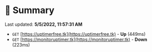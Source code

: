 # 📖 Summary
Last updated: **5/5/2022, 11:57:31 AM**

- `GET` [https://uptimerfree.tk](https://uptimerfree.tk) - **Up** (449ms)
- `GET` [https://monitoruptimer.tk](https://monitoruptimer.tk) - **Down** (223ms)
